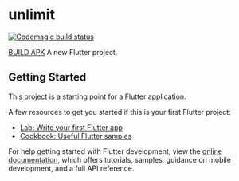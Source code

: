 # unlimit
[![Codemagic build status](https://api.codemagic.io/apps/65030046faec0aca089f8cdd/65030046faec0aca089f8cdc/status_badge.svg)](https://codemagic.io/apps/65030046faec0aca089f8cdd/65030046faec0aca089f8cdc/latest_build)

[BUILD APK](https://api.codemagic.io/artifacts/c5c1a739-edb8-4180-8d50-36a2cb6e210c/b8e6bac1-8466-4ca7-8151-cbcb3c62fb6d/app-debug.apk)
A new Flutter project.

## Getting Started

This project is a starting point for a Flutter application.

A few resources to get you started if this is your first Flutter project:

- [Lab: Write your first Flutter app](https://docs.flutter.dev/get-started/codelab)
- [Cookbook: Useful Flutter samples](https://docs.flutter.dev/cookbook)

For help getting started with Flutter development, view the
[online documentation](https://docs.flutter.dev/), which offers tutorials,
samples, guidance on mobile development, and a full API reference.
